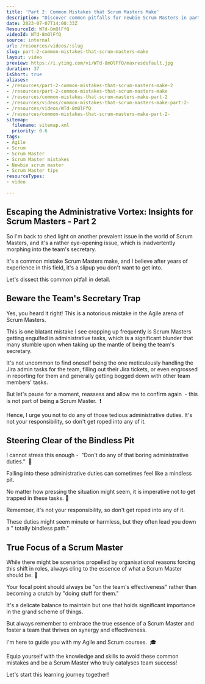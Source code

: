 ```yaml
---
title: 'Part 2: Common Mistakes that Scrum Masters Make'
description: "Discover common pitfalls for newbie Scrum Masters in part 2 of Martin Hinshelwood's 60-second insights. Elevate your agile journey with Naked Agility! #scrum #agile"
date: 2023-07-07T14:00:33Z
ResourceId: WTd-8mOlFfQ
videoId: WTd-8mOlFfQ
source: internal
url: /resources/videos/:slug
slug: part-2-common-mistakes-that-scrum-masters-make
layout: video
preview: https://i.ytimg.com/vi/WTd-8mOlFfQ/maxresdefault.jpg
duration: 37
isShort: true
aliases:
- /resources/part-2-common-mistakes-that-scrum-masters-make-2
- /resources/part-2-common-mistakes-that-scrum-masters-make
- /resources/common-mistakes-that-scrum-masters-make-part-2
- /resources/videos/common-mistakes-that-scrum-masters-make-part-2-
- /resources/videos/WTd-8mOlFfQ
- /resources/common-mistakes-that-scrum-masters-make-part-2-
sitemap:
  filename: sitemap.xml
  priority: 0.6
tags:
- Agile
- Scrum
- Scrum Master
- Scrum Master mistakes
- Newbie scrum master
- Scrum Master tips
resourceTypes:
- video

---
```

## Escaping the Administrative Vortex: Insights for Scrum Masters - Part 2

So I'm back to shed light on another prevalent issue in the world of Scrum Masters, and it's a rather eye-opening issue, which is inadvertently morphing into the team's secretary.

It's a common mistake Scrum Masters make, and I believe after years of experience in this field, it's a slipup you don't want to get into.

Let's dissect this common pitfall in detail.

## Beware the Team's Secretary Trap

Yes, you heard it right! This is a notorious mistake in the Agile arena of Scrum Masters.

This is one blatant mistake I see cropping up frequently is Scrum Masters getting engulfed in administrative tasks, which is a significant blunder that many stumble upon when taking up the mantle of being the team's secretary.

It's not uncommon to find oneself being the one meticulously handling the Jira admin tasks for the team, filling out their Jira tickets, or even engrossed in reporting for them and generally getting bogged down with other team members' tasks.

But let's pause for a moment, reassess and allow me to confirm again  - this is not part of being a Scrum Master.  ❗

Hence, I urge you not to do any of those tedious administrative duties. It's not your responsibility, so don't get roped into any of it.

## Steering Clear of the Bindless Pit

I cannot stress this enough -  "Don't do any of that boring administrative duties."  🚫

Falling into these administrative duties can sometimes feel like a mindless pit.

No matter how pressing the situation might seem, it is imperative not to get trapped in these tasks. 🚀

Remember, it's not your responsibility, so don't get roped into any of it.

These duties might seem minute or harmless, but they often lead you down a " totally bindless path."

## True Focus of a Scrum Master

While there might be scenarios propelled by organisational reasons forcing this shift in roles, always cling to the essence of what a Scrum Master should be. 💼

Your focal point should always be "on the team's effectiveness" rather than becoming a crutch by "doing stuff for them."

It's a delicate balance to maintain but one that holds significant importance in the grand scheme of things.

But always remember to embrace the true essence of a Scrum Master and foster a team that thrives on synergy and effectiveness.

I'm here to guide you with my Agile and Scrum courses.  🎓

Equip yourself with the knowledge and skills to avoid these common mistakes and be a Scrum Master who truly catalyses team success!

Let's start this learning journey together!
